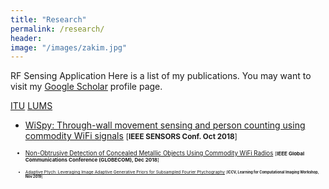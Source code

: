 ```yaml
---
title: "Research"
permalink: /research/
header:
image: "/images/zakim.jpg"
---
```



RF Sensing Application
Here is a list of my publications. You may want to visit my [Google
Scholar](https://scholar.google.com/citations?user=6SO2wqUAAAAJ&hl=en)
profile page.

<a href='https://itu.edu.pk' target='_blank'>ITU</a>
<a href='https://lums.edu.pk' target='_blank'>LUMS</a> 

* [WiSpy: Through-wall movement sensing and person counting using commodity WiFi signals](https://ieeexplore.ieee.org/abstract/document/8589770) <small>[**IEEE SENSORS Conf. Oct 2018**]<small> 
  
* [Non-Obtrusive Detection of Concealed Metallic Objects Using Commodity WiFi Radios](https://ieeexplore.ieee.org/abstract/document/8647871) <small>[**IEEE Global Communications Conference (GLOBECOM), Dec 2018**]<small>

* [Adaptive Ptych: Leveraging Image Adaptive Generative Priors for Subsampled Fourier Ptychography](http://openaccess.thecvf.com/content_ICCVW_2019/html/LCI/Shamshad_Adaptive_Ptych_Leveraging_Image_Adaptive_Generative_Priors_for_Subsampled_Fourier_ICCVW_2019_paper.html)  <small>[**ICCV, Learning for Computational Imaging Workshop, Nov 2019**]<small>

